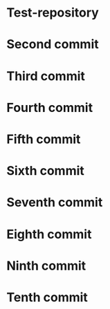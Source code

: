 # Test-repository

# Second commit

# Third commit

# Fourth commit

# Fifth commit

# Sixth commit

# Seventh commit

# Eighth commit

# Ninth commit

# Tenth commit
